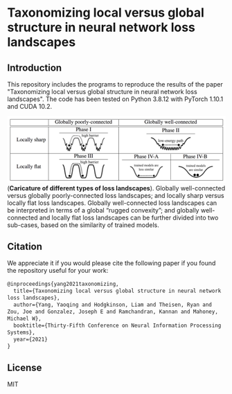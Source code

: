 # Taxonomizing local versus global structure in neural network loss landscapes

## Introduction

This repository includes the programs to reproduce the results of the paper "Taxonomizing local versus global structure in neural network loss landscapes". The code has been tested on Python 3.8.12 with PyTorch 1.10.1 and CUDA 10.2.

![Block](workspace/src/visualization/Caricature.png)
(**Caricature of different types of loss landscapes**). Globally well-connected versus globally poorly-connected loss landscapes; and locally sharp versus locally flat loss landscapes. Globally well-connected loss landscapes can be interpreted in terms of a global “rugged convexity”; and globally well-connected and locally flat loss landscapes can be further divided into two sub-cases, based on the similarity of trained models.

## Citation
We appreciate it if you would please cite the following paper if you found the repository useful for your work:

```
@inproceedings{yang2021taxonomizing,
  title={Taxonomizing local versus global structure in neural network loss landscapes},
  author={Yang, Yaoqing and Hodgkinson, Liam and Theisen, Ryan and Zou, Joe and Gonzalez, Joseph E and Ramchandran, Kannan and Mahoney, Michael W},
  booktitle={Thirty-Fifth Conference on Neural Information Processing Systems},
  year={2021}
}
```

License
----

MIT